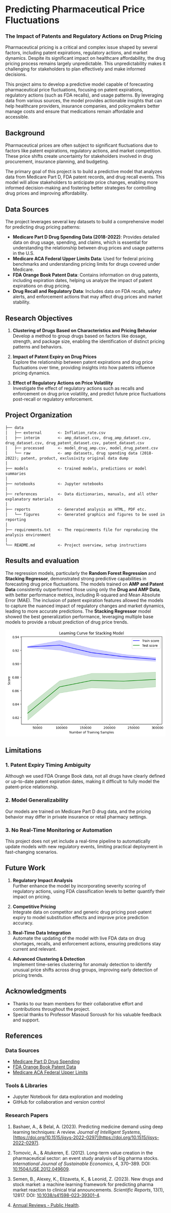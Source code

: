 # Predicting Pharmaceutical Price Fluctuations
### The Impact of Patents and Regulatory Actions on Drug Pricing

Pharmaceutical pricing is a critical and complex issue shaped by several factors, including patent expirations, regulatory actions, and market dynamics. Despite its significant impact on healthcare affordability, the drug pricing process remains largely unpredictable. This unpredictability makes it challenging for stakeholders to plan effectively and make informed decisions.

This project aims to develop a predictive model capable of forecasting pharmaceutical price fluctuations, focusing on patent expirations, regulatory actions (such as FDA recalls), and usage patterns. By leveraging data from various sources, the model provides actionable insights that can help healthcare providers, insurance companies, and policymakers better manage costs and ensure that medications remain affordable and accessible.

## Background 

Pharmaceutical prices are often subject to significant fluctuations due to factors like patent expirations, regulatory actions, and market competition. These price shifts create uncertainty for stakeholders involved in drug procurement, insurance planning, and budgeting.

The primary goal of this project is to build a predictive model that analyzes data from Medicare Part D, FDA patent records, and drug recall events. This model will allow stakeholders to anticipate price changes, enabling more informed decision-making and fostering better strategies for controlling drug prices and improving affordability.

## Data Sources
The project leverages several key datasets to build a comprehensive model for predicting drug pricing patterns:

- **Medicare Part D Drug Spending Data (2018-2022)**: Provides detailed data on drug usage, spending, and claims, which is essential for understanding the relationship between drug prices and usage patterns in the U.S.
- **Medicare ACA Federal Upper Limits Data**: Used for federal pricing benchmarks and understanding pricing limits for drugs covered under Medicare.
- **FDA Orange Book Patent Data**: Contains information on drug patents, including expiration dates, helping us analyze the impact of patent expirations on drug pricing.
- **Drug Recall and Regulatory Data**: Includes data on FDA recalls, safety alerts, and enforcement actions that may affect drug prices and market stability.

## Research Objectives

1. **Clustering of Drugs Based on Characteristics and Pricing Behavior**  
   Develop a method to group drugs based on factors like dosage, strength, and package size, enabling the identification of distinct pricing patterns and behaviors.

2. **Impact of Patent Expiry on Drug Prices**  
   Explore the relationship between patent expirations and drug price fluctuations over time, providing insights into how patents influence pricing dynamics.

3. **Effect of Regulatory Actions on Price Volatility**  
   Investigate the effect of regulatory actions such as recalls and enforcement on drug price volatility, and predict future price fluctuations post-recall or regulatory enforcement.


## Project Organization

```
├── data
│   ├── external       <- Inflation_rate.csv
│   ├── interim        <- amp_dataset.csv, drug_amp_dataset.csv, drug_dataset.csv, drug_patent_dataset.csv, patent_dataset.csv
│   ├── processed      <- model_drug_amp.csv, model_drug_patent.csv
│   └── raw            <- amp datasets, drug spending data (2018-2022); patent, product, exclusivity original data dump
│
├── models             <- trained models, predictions or model summaries
│
├── notebooks          <- Jupyter notebooks
│
├── references         <- Data dictionaries, manuals, and all other explanatory materials
│
├── reports            <- Generated analysis as HTML, PDF etc.
│   └── figures        <- Generated graphics and figures to be used in reporting
│
├── requirements.txt   <- The requirements file for reproducing the analysis environment
│
└── README.md          <- Project overview, setup instructions

```

## Results and evaluation

The regression models, particularly the **Random Forest Regression** and **Stacking Regressor**, demonstrated strong predictive capabilities in forecasting drug price fluctuations. The models trained on **AMP and Patent Data** consistently outperformed those using only the **Drug and AMP Data**, with better performance metrics, including R-squared and Mean Absolute Error (MAE). The inclusion of patent expiration features allowed the models to capture the nuanced impact of regulatory changes and market dynamics, leading to more accurate predictions. The **Stacking Regressor** model showed the best generalization performance, leveraging multiple base models to provide a robust prediction of drug price trends.

![Model Output](reports/figures/output.png)


## Limitations

### 1. Patent Expiry Timing Ambiguity
Although we used FDA Orange Book data, not all drugs have clearly defined or up-to-date patent expiration dates, making it difficult to fully model the patent-price relationship.

### 2. Model Generalizability
Our models are trained on Medicare Part D drug data, and the pricing behavior may differ in private insurance or retail pharmacy settings.

### 3. No Real-Time Monitoring or Automation
This project does not yet include a real-time pipeline to automatically update models with new regulatory events, limiting practical deployment in fast-changing scenarios.

## Future Work

1. **Regulatory Impact Analysis**  
   Further enhance the model by incorporating severity scoring of regulatory actions, using FDA classification levels to better quantify their impact on pricing.

2. **Competitive Pricing**  
   Integrate data on competitor and generic drug pricing post-patent expiry to model substitution effects and improve price prediction accuracy.

3. **Real-Time Data Integration**  
   Automate the updating of the model with live FDA data on drug shortages, recalls, and enforcement actions, ensuring predictions stay current and relevant.

4. **Advanced Clustering & Detection**  
   Implement time-series clustering for anomaly detection to identify unusual price shifts across drug groups, improving early detection of pricing trends.


## Acknowledgments 

- Thanks to our team members for their collaborative effort and contributions throughout the project.
- Special thanks to Professor Masoud Soroush for his valuable feedback and support.

## References

### Data Sources

  - [Medicare Part D Drug Spending](https://data.cms.gov/)
  - [FDA Orange Book Patent Data](https://www.accessdata.fda.gov/scripts/cder/ob/)
  - [Medicare ACA Federal Upper Limits](https://data.medicaid.gov/)


###  Tools & Libraries

- Jupyter Notebook for data exploration and modeling
- GitHub for collaboration and version control

### Research Papers

1. Bashaer, A., & Belal, A. (2023). Predicting medicine demand using deep learning techniques: A review. *Journal of Intelligent Systems*, [https://doi.org/10.1515/jisys-2022-0297](https://doi.org/10.1515/jisys-2022-0297).

2. Tomovic, A., & Atukeren, E. (2012). Long-term value creation in the pharmaceutical sector: an event study analysis of big pharma stocks. *International Journal of Sustainable Economics*, 4, 370–389. DOI: [10.1504/IJSE.2012.049609](https://www.researchgate.net/publication/264437189_Long-term_value_creation_in_the_pharmaceutical_sector_an_event_study_analysis_of_big_pharma_stocks).

3. Semen, B., Alexey, K., Elizaveta, K., & Leonid, Z. (2023). New drugs and stock market: a machine learning framework for predicting pharma market reaction to clinical trial announcements. *Scientific Reports*, 13(1), 12817. DOI: [10.1038/s41598-023-39301-4](https://doi.org/10.1038/s41598-023-39301-4).

4. [Annual Reviews - Public Health](https://www.annualreviews.org/content/journals/10.1146/annurev-publhealth-040119-094305).


